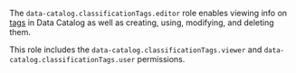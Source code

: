 The `data-catalog.classificationTags.editor` role enables viewing info on [tags](../../../iam/concepts/access-control/index.md) in Data Catalog as well as creating, using, modifying, and deleting them.

This role includes the `data-catalog.classificationTags.viewer` and `data-catalog.classificationTags.user` permissions.
